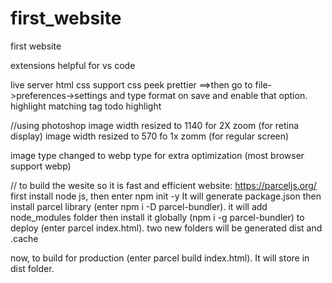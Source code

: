 # first_website

first website

extensions helpful for vs code

live server
html css support
css peek
prettier ==>then go to file->preferences->settings and type format on save and enable that option.
highlight matching tag
todo highlight

//using photoshop
image width resized to 1140 for 2X zoom (for retina display)
image width resized to 570 fo 1x zomm (for regular screen)

image type changed to webp type for extra optimization (most browser support webp)

// to build the wesite so it is fast and efficient
website: https://parceljs.org/
first install node js, then enter npm init -y It will generate package.json
then install parcel library (enter npm i -D parcel-bundler). it will add node_modules folder
then install it globally (npm i -g parcel-bundler)
to deploy (enter parcel index.html). two new folders will be generated dist and .cache

now, to build for production (enter parcel build index.html). It will store in dist folder.
